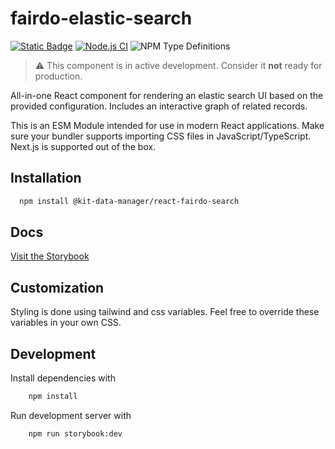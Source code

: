 # fairdo-elastic-search

[![Static Badge](https://img.shields.io/badge/npm-red?logo=npm)](https://www.npmjs.com/package/@kit-data-manager/react-fairdo-search)
[![Node.js CI](https://github.com/kit-data-manager/react-fairdo-search/actions/workflows/build.yml/badge.svg)](https://github.com/kit-data-manager/react-fairdo-search/actions/workflows/build.yml)
![NPM Type Definitions](https://img.shields.io/npm/types/%40kit-data-manager%2Freact-fairdo-search)


> ⚠️ This component is in active development. Consider it **not** ready for production.

All-in-one React component for rendering an elastic search UI based on the provided configuration. Includes
an interactive graph of related records.

This is an ESM Module intended for use in modern React applications. Make sure your bundler supports importing CSS files in JavaScript/TypeScript. Next.js is supported out of the box.

## Installation

```bash
  npm install @kit-data-manager/react-fairdo-search
```

## Docs

[Visit the Storybook](https://kit-data-manager.github.io/react-fairdo-search/?path=/docs/getting-started--docs)

## Customization

Styling is done using tailwind and css variables. Feel free to override these variables in your own CSS.

## Development

Install dependencies with

```bash
    npm install
```

Run development server with

```bash
    npm run storybook:dev
```

